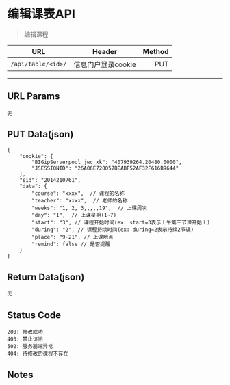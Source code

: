 # 编辑课表API

> 编辑课程

| URL |  Header | Method |
| ------------- |:-------------:| -----:|
| ```/api/table/<id>/``` | 信息门户登录cookie | PUT |

<hr/>

## URL Params

    无

##  PUT Data(json)

    {
        "cookie": {
            "BIGipServerpool_jwc_xk": "407939264.20480.0000", 
            "JSESSIONID": "26A06E720057BEABF52AF32F616B9644"
        },
        "sid": "2014210761",
        "data": {
            "course": "xxxx",  // 课程的名称
            "teacher": "xxxx",  // 老师的名称
            "weeks": "1, 2, 3,,,,,19",  // 上课周次
            "day": "1",  // 上课星期(1~7)
            "start": "3", // 课程开始时间(ex: start=3表示上午第三节课开始上)
            "during": "2", // 课程持续时间(ex: during=2表示持续2节课)
            "place": "9-21", // 上课地点
            "remind": false // 是否提醒
        }
    }

## Return Data(json)

    无

## Status Code

    200: 修改成功
    403: 禁止访问
    502: 服务器端异常
    404: 待修改的课程不存在

## Notes

